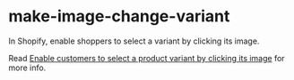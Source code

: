 # make-image-change-variant

In Shopify, enable shoppers to select a variant by clicking its image.

Read [Enable customers to select a product variant by clicking its image](https://docs.shopify.com/manual/configuration/store-customization/page-specific/product-page/make-image-change-variant) for more info.
